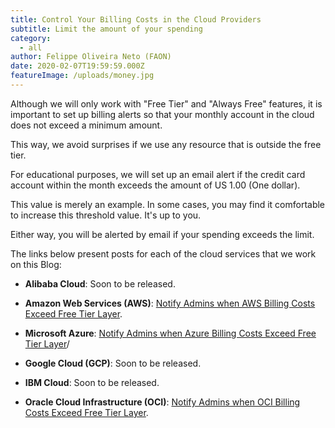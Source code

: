 ```yaml
---
title: Control Your Billing Costs in the Cloud Providers
subtitle: Limit the amount of your spending
category:
  - all
author: Felippe Oliveira Neto (FAON)
date: 2020-02-07T19:59:59.000Z
featureImage: /uploads/money.jpg
---
```

Although we will only work with "Free Tier" and "Always Free" features, it is important to set up billing alerts so that your monthly account in the cloud does not exceed a minimum amount.

This way, we avoid surprises if we use any resource that is outside the free tier.

For educational purposes, we will set up an email alert if the credit card account within the month exceeds the amount of US 1.00 (One dollar).

This value is merely an example. In some cases, you may find it comfortable to increase this threshold value. It's up to you.

Either way, you will be alerted by email if your spending exceeds the limit.

The links below present posts for each of the cloud services that we work on this Blog:

* **Alibaba Cloud**: Soon to be released.

* **Amazon Web Services (AWS)**: [Notify Admins when AWS Billing Costs Exceed Free Tier Layer](/aws-notify-admin-billing-costs).

* **Microsoft Azure**: [Notify Admins when Azure Billing Costs Exceed Free Tier Layer](/azure-notify-admin-billing-costs)/

* **Google Cloud (GCP)**: Soon to be released.

* **IBM Cloud**: Soon to be released.

* **Oracle Cloud Infrastructure (OCI)**: [Notify Admins when OCI Billing Costs Exceed Free Tier Layer](/oci-notify-admin-billing-costs).
